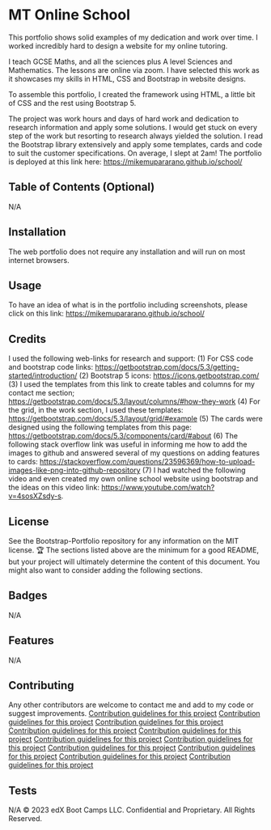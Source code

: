 # MT Online School


This portfolio shows solid examples of my dedication and work over time. I worked incredibly hard to design a website for my online tutoring. 

I teach GCSE Maths, and all the sciences plus A level Sciences and Mathematics. The lessons are online via zoom. I have selected this work as it showcases my skills in HTML, CSS and Bootstrap in website designs.



To assemble this portfolio, I created the framework using HTML, a little bit of CSS and the rest using Bootstrap 5. 

The project was work hours and days of hard work and dedication to research information and apply some solutions. I would get stuck on every step of the work but resorting to research always yielded the solution. I read the Bootstrap library extensively and apply some templates, cards and code to suit the customer specifications. On average, I slept at 2am!
The portfolio is deployed at this link here: https://mikemupararano.github.io/school/

## Table of Contents (Optional)
N/A

## Installation

The web portfolio does not require any installation and will run on most internet browsers.

## Usage 
To have an idea of what is in the portfolio including screenshots, please click on this link: https://mikemupararano.github.io/school/

## Credits
I used the following web-links for research and support:
(1) For CSS code and bootstrap code links: https://getbootstrap.com/docs/5.3/getting-started/introduction/
(2) Bootstrap 5 icons: https://icons.getbootstrap.com/
(3) I used the templates from this link to create tables and columns for my contact me section; https://getbootstrap.com/docs/5.3/layout/columns/#how-they-work
(4) For the grid, in the work section, I used these templates: https://getbootstrap.com/docs/5.3/layout/grid/#example
(5) The cards were designed using the following templates from this page: https://getbootstrap.com/docs/5.3/components/card/#about
(6) The following stack overflow link was useful in informing me how to add the images to github and answered several of my questions on adding features to cards: https://stackoverflow.com/questions/23596369/how-to-upload-images-like-png-into-github-repository
(7) I had watched the following video and even created my own online school website using bootstrap and the ideas on this video link: https://www.youtube.com/watch?v=4sosXZsdy-s.


## License

See the Bootstrap-Portfolio repository for any information on the MIT license.
🏆 The sections listed above are the minimum for a good README, but your project will ultimately determine the content of this document. You might also want to consider adding the following sections.

## Badges
N/A
## Features

N/A
## Contributing

Any other contributors are welcome to contact me and add to my code or suggest improvements.
[Contribution guidelines for this project](./images/screenshot1.png)
[Contribution guidelines for this project](./images/screenshot2.png)
[Contribution guidelines for this project](./images/screenshot3.png)
[Contribution guidelines for this project](./images/screenshot4.png)
[Contribution guidelines for this project](./images/screenshot5.png)
[Contribution guidelines for this project](./images/screenshot6.png)
[Contribution guidelines for this project](./images/screenshot7.png)
[Contribution guidelines for this project](./images/screenshot8.png)
[Contribution guidelines for this project](./images/screenshot9.png)
[Contribution guidelines for this project](./images/screenshot10.png)
[Contribution guidelines for this project](./images/screenshot11.png)

## Tests
N/A
© 2023 edX Boot Camps LLC. Confidential and Proprietary. All Rights Reserved.

